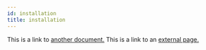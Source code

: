 ```yaml
---
id: installation
title: installation
---
```


This is a link to [another document.](doc3.md) This is a link to an [external page.](http://www.example.com/)
